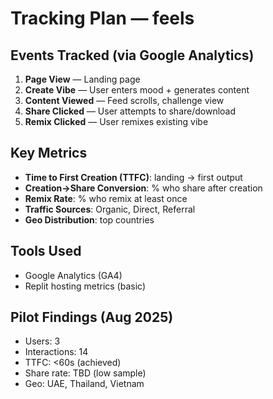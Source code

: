 # Tracking Plan — feels

## Events Tracked (via Google Analytics)
1. **Page View** — Landing page  
2. **Create Vibe** — User enters mood + generates content  
3. **Content Viewed** — Feed scrolls, challenge view  
4. **Share Clicked** — User attempts to share/download  
5. **Remix Clicked** — User remixes existing vibe  

## Key Metrics
- **Time to First Creation (TTFC)**: landing → first output  
- **Creation→Share Conversion**: % who share after creation  
- **Remix Rate**: % who remix at least once  
- **Traffic Sources**: Organic, Direct, Referral  
- **Geo Distribution**: top countries  

## Tools Used
- Google Analytics (GA4)  
- Replit hosting metrics (basic)  

## Pilot Findings (Aug 2025)
- Users: 3  
- Interactions: 14  
- TTFC: <60s (achieved)  
- Share rate: TBD (low sample)  
- Geo: UAE, Thailand, Vietnam  
